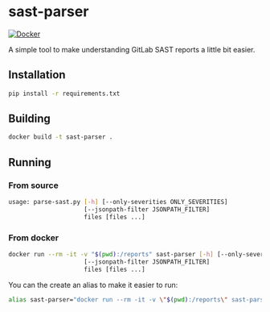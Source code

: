 # sast-parser

[![Docker](https://github.com/pcfens/sast-parser/actions/workflows/main.yml/badge.svg?branch=master)](https://github.com/pcfens/sast-parser/actions/workflows/main.yml)

A simple tool to make understanding GitLab SAST reports a little bit
easier.

## Installation

```bash
pip install -r requirements.txt
```

## Building

```bash
docker build -t sast-parser .
```

## Running

### From source

```bash
usage: parse-sast.py [-h] [--only-severities ONLY_SEVERITIES]
                     [--jsonpath-filter JSONPATH_FILTER]
                     files [files ...]
```

### From docker

```bash
docker run --rm -it -v "$(pwd):/reports" sast-parser [-h] [--only-severities ONLY_SEVERITIES]
                     [--jsonpath-filter JSONPATH_FILTER]
                     files [files ...]
```

You can the create an alias to make it easier to run:

```bash
alias sast-parser="docker run --rm -it -v \"$(pwd):/reports\" sast-parser"
```